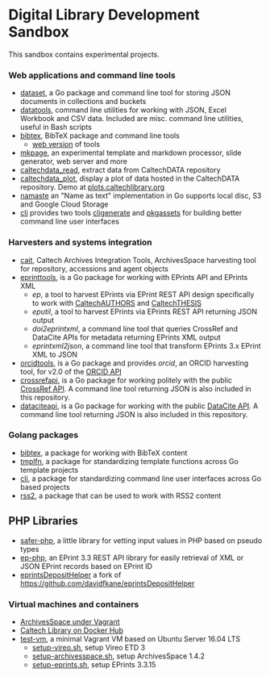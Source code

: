 # Digital Library Development Sandbox

This sandbox contains experimental projects.


### Web applications and command line tools

+ [dataset](https://caltechlibrary.github.io/dataset), a Go package and command line tool for storing JSON documents in collections and buckets
+ [datatools](https://caltechlibrary.github.io/datatools), command line utilities for working with JSON, Excel Workbook and CSV data. Included are misc. command line utilities, useful in Bash scripts
+ [bibtex](https://caltechlibrary.github.io/bibtex), BibTeX package and command line tools
    + [web version](https://caltechlibrary.github.io/bibtex/webapp) of tools
+ [mkpage](https://caltechlibrary.github.io/mkpage), an experimental template and markdown processor, slide generator, web server and more
+ [caltechdata_read](https://github.com/caltechlibrary/caltechdata_read), extract data from CaltechDATA repository 
+ [caltechdata_plot](https://github.com/caltechlibrary/caltechdata_plot),
display a plot of data hosted in the CaltechDATA repository. Demo at [plots.caltechlibrary.org](plots.caltechlibrary.org) 
+ [namaste](https://caltechlibrary.github.io/namaste) an "Name as text" implementation in Go supports local disc, S3 and Google Cloud Storage
+ [cli](https://caltechlibrary.github.io/cli) provides two tools [cligenerate](https://caltechlibrary.github.io/cli/docs/cligenerate.html) and [pkgassets](https://caltechlibrary.github.io/cli/docs/pkgassets.html) for building better command line user interfaces

### Harvesters and systems integration 

+ [cait](https://caltechlibrary.github.io/cait), Caltech Archives Integration Tools, ArchivesSpace harvesting tool for repository, accessions and agent objects
+ [eprinttools](https://caltechlibrary.github.io/eprinttools), is a Go package for working with EPrints API and EPrints XML
    + _ep_, a tool to harvest EPrints via EPrint REST API design specifically to work with [CaltechAUTHORS](http://authors.library.caltech.edu) and [CaltechTHESIS](http://thesis.library.caltech.edu)
    + _eputil_, a tool to harvest EPrints via EPrints REST API returning JSON output
    + _doi2eprintxml_, a command line tool that queries CrossRef and DataCite APIs for metadata returning EPrints XML output
    + _eprintxml2json_, a command line tool that transform EPrints 3.x EPrint XML to JSON
+ [orcidtools](https://caltechlibrary.github.io/orcidtools), is a Go package and provides _orcid_, an ORCID harvesting tool, for v2.0 of the [ORCID API](https://orcid.org/organizations/integrators/API)
+ [crossrefapi](https://caltechlibrary.github.io/crossrefapi), is a Go package for working politely with the public [CrossRef API](https://api.crossref.org). A command line tool returning JSON is also included in this repository.
+ [dataciteapi](https://caltechlibrary.github.io/dataciteapi), is a Go package for working with the public [DataCite API](https://api.datacite.org). A command line tool returning JSON is also included in this repository.

### Golang packages

+ [bibtex](https://github.com/caltechlibrary/bibtex), a package for working with BibTeX content
+ [tmplfn](https://github.com/caltechlibrary/tmplfn), a package for standardizing template functions across Go template projects
+ [cli](https://github.com/caltechlibrary/cli), a package for standardizing command line user interfaces across Go based projects
+ [rss2](https://github.com/caltechlibrary/rss2), a package that can be used to work with RSS2 content

## PHP Libraries

+ [safer-php](https://github.com/caltechlibrary/safer-php), a little library for vetting input values in PHP based on pseudo types
+ [ep-php](https://github.com/caltechlibrary/ep-php), an EPrint 3.3 REST API library for easily retrieval of XML or JSON EPrint records based on EPrint ID
+ [eprintsDepositHelper](https://github.com/caltechlibrary/eprintsDepositHelper) a fork of https://github.com/davidfkane/eprintsDepositHelper

### Virtual machines and containers

+ [ArchivesSpace under Vagrant](https://github.com/caltechlibrary/archivesspace_vagrant)
+ [Caltech Library on Docker Hub](https://hub.docker.com/u/caltechlibrary)
+ [test-vm](https://github.com/caltechlibrary/test-vm), a minimal Vagrant VM based on Ubuntu Server 16.04 LTS
    + [setup-vireo.sh](https://raw.githubusercontent.com/caltechlibrary/test-vm/master/setup-vireo.sh), setup Vireo ETD 3
    + [setup-archivesspace.sh](https://raw.githubusercontent.com/caltechlibrary/test-vm/master/setup-archivesspace.sh), setup ArchivesSpace 1.4.2
    + [setup-eprints.sh](https://raw.githubusercontent.com/caltechlibrary/test-vm/master/setup-eprints.sh), setup EPrints 3.3.15

